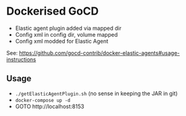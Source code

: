 # Dockerised GoCD

* Elastic agent plugin added via mapped dir
* Config xml in config dir, volume mapped
* Config xml modded for Elastic Agent

See: https://github.com/gocd-contrib/docker-elastic-agents#usage-instructions

## Usage

* `./getElasticAgentPlugin.sh` (no sense in keeping the JAR in git)
* `docker-compose up -d`
* GOTO http://localhost:8153

